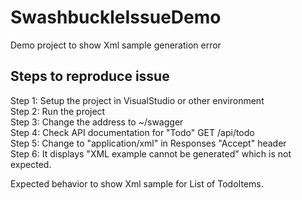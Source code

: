 # SwashbuckleIssueDemo
Demo project to show Xml sample generation error

## Steps to reproduce issue
Step 1: Setup the project in VisualStudio or other environment    
Step 2: Run the project    
Step 3: Change the address to ~/swagger    
Step 4: Check API documentation for "Todo" GET /api/todo    
Step 5: Change to "application/xml" in Responses "Accept" header    
Step 6: It displays "XML example cannot be generated" which is not expected.     

Expected behavior to show Xml sample for List of TodoItems. 
